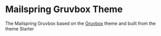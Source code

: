 # Mailspring Gruvbox Theme

The Mailspring Gruvbox based on the [Gruvbox](https://github.com/morhetz/gruvbox) theme and built from the theme Starter
